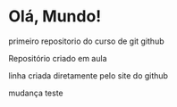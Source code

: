 # Olá, Mundo!
 primeiro repositorio do curso de git github

Repositório criado em aula

linha criada diretamente pelo site do github

 mudança teste